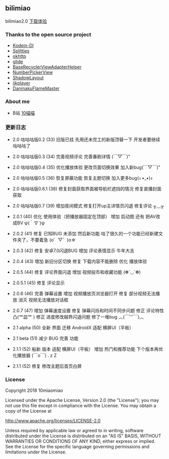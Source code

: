 ## bilimiao
bilimiao2.0 
[下载体验](https://www.coolapk.com/apk/164982)

### Thanks to the open source project
* [Kodein-DI](https://github.com/Kodein-Framework/Kodein-DI)
* [Splitties](https://github.com/LouisCAD/Splitties)
* [okhttp](https://github.com/square/okhttp)
* [glide](https://github.com/bumptech/glide)
* [BaseRecyclerViewAdapterHelper](https://github.com/CymChad/BaseRecyclerViewAdapterHelper)
* [NumberPickerView](https://github.com/Carbs0126/NumberPickerView)
* [ShadowLayout](https://github.com/lihangleo2/ShadowLayout)
* [ijkplayer](https://github.com/Bilibili/ijkplayer)
* [DanmakuFlameMaster](https://github.com/bilibili/DanmakuFlameMaster)

### About me
* B站 [10喵喵](https://space.bilibili.com/6789810/)

### 更新日志
* 2.0 咕咕咕版0.2 (33)
  旧版已挂
  先用还未完工的新版顶替一下
  开发者要继续咕咕咕了

* 2.0 咕咕咕版0.3 (34)
  完善视频评论
  完善番剧详情
  (￣▽￣)"

* 2.0 咕咕咕版0.4 (35)
  优化播放体验
  更改页面切换效果
  加入新bug(￣▽￣)"

* 2.0 咕咕咕版0.5 (36)
  恢复屏蔽功能
  恢复主题切换
  加入更多bug(ง •_•)ง

* 2.0 咕咕咕版0.6.1 (38)
  修复封面获取界面被导航栏遮挡的情况
  修复直播封面获取

* 2.0 咕咕咕版0.7 (39)
  增加夜间模式
  修复打开up主详情页闪退
  修复评论
  ╥﹏╥

* 2.0.1 (40)
  优化 使用体验（把播放器固定在顶部）
  增加 启动图
  还有 把AV改成BV ψ(｀∇´)ψ

* 2.0.2 (41)
  修复 已知BUG
  未添加 然后新功能
  咕了很久的一个功能已经新建文件夹了，不要着急
  (o゜▽゜)o☆

* 2.0.3 (42)
  修复 安卓7.0闪退BUG
  增加 评论表情显示
  牛年大吉

* 2.0.4 (43)
  增加 新旧分区切换
  修复 下载内容不能删除
  优化 播放体验

* 2.0.5 (44)
  修复 评论界面闪退
  增加 视频投币和收藏功能
  (❁´◡`❁)

* 2.0.5.1 (45)
  修复 评论显示

* 2.0.6 (46)
  完善 弹幕设置
  增加 视频播放页浏览器打开
  修复 部分视频无法播放
  消灭 视频无法播放对话框

* 2.0.7 (47)
  增加 弹幕速度设置
  修复 弹幕闪烁和时间不同步问题
  修正 评论特性 凸(艹皿艹 )
  修正 进度修改越界闪退问题
  修了一堆bug ︿(￣︶￣)︿

* 2.1 alpha (50)
  全新 界面 
  迁移 AndroidX 
  适配 横屏UI（平板）

* 2.1 beta (51)
  减少 BUG 
  完善 功能

* 2.1.1 (52)
  船新 版本
  适配 横屏UI（平板）
  增加 热门和推荐功能
  下个版本再优化播放器
  (￣o￣) . z Z

* 2.1.1 (52)
  修复 修改主题后首页白屏

### License
 Copyright 2018 10miaomiao

 Licensed under the Apache License, Version 2.0 (the "License"); you may not use this file except in compliance with the License. You may obtain a copy of the License at

 http://www.apache.org/licenses/LICENSE-2.0

 Unless required by applicable law or agreed to in writing, software distributed under the License is distributed on an "AS IS" BASIS, WITHOUT WARRANTIES OR CONDITIONS OF ANY KIND, either express or implied. See the License for the specific language governing permissions and limitations under the License.
